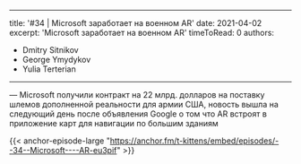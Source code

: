 
---
title: '#34 | Microsoft заработает на военном AR'
date: 2021-04-02
excerpt: 'Microsoft заработает на военном AR'
timeToRead: 0
authors:
  - Dmitry Sitnikov
  - George Ymydykov
  - Yulia Terterian
---

— Microsoft получили контракт на 22 млрд. долларов на поставку шлемов дополненной реальности для армии США, новость вышла на следующий день после объявления Google о том что AR встроят в приложение карт для навигации по большим зданиям

{{< anchor-episode-large "https://anchor.fm/t-kittens/embed/episodes/--34--Microsoft----AR-eu3pif" >}}
